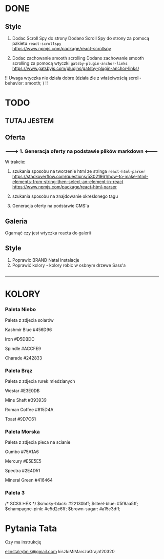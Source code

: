 

# DONE
## Style

1. Dodac Scroll Spy do strony
Dodano Scroll Spy do strony za pomocą pakietu `react-scrollspy`  
https://www.npmjs.com/package/react-scrollspy


1. Dodac zachowanie smooth scrolling
Dodano zachowanie smooth scrolling za pomocą wtyczki `gatsby-plugin-anchor-links`  
https://www.gatsbyjs.com/plugins/gatsby-plugin-anchor-links/

!! Uwaga wtyczka nie działa dobre (działa źle z właściwością scroll-behavior: smooth; ) !!


# TODO



TUTAJ JESTEM
----------------------

## Oferta  

### ---> 1. Generacja oferty na podstawie plików markdown <---
W trakcie:

1. szukania sposobu na tworzenie html ze stringa `react-html-parser`
https://stackoverflow.com/questions/53021961/how-to-make-html-elements-from-string-then-select-an-element-in-react  
https://www.npmjs.com/package/react-html-parser  

1. szukania sposobu na znajdowanie określonego tagu


1. Generacja oferty na podstawie CMS'a

## Galeria
Ogarnąć czy jest wtyczka reacta do galerii


## Style
1. Poprawic BRAND Natal Instalacje
1. Poprawić kolory - kolory robic w osbnym drzewe Sass'a



## 


-----------------------------------------

# KOLORY 

### Paleta Niebo
Paleta z zdjecia solarów

Kashmir Blue
#456D96

Iron
#D5DBDC

Spindle
#ACCFE9

Charade
#242833

### Paleta Brąz
Paleta z zdjecia rurek miedzianych


Westar
#E3E0DB

Mine Shaft
#393939

Roman Coffee
#815D4A

Toast
#9D7C61


### Paleta Morska
Paleta z zdjecia pieca na scianie

Gumbo
#75A1A6

Mercury
#E5E5E5

Spectra
#2E4D51

Mineral Green
#416464

### Paleta 3
/* SCSS HEX */
$smoky-black: #22130bff;
$steel-blue: #5f8aa5ff;
$champagne-pink: #e5d2c6ff;
$brown-sugar: #a15c3dff;

# Pytania Tata

Czy ma instrukcję 


elinstalrybnik@gmail.com
kiszkiMiMarszaGraja120320
